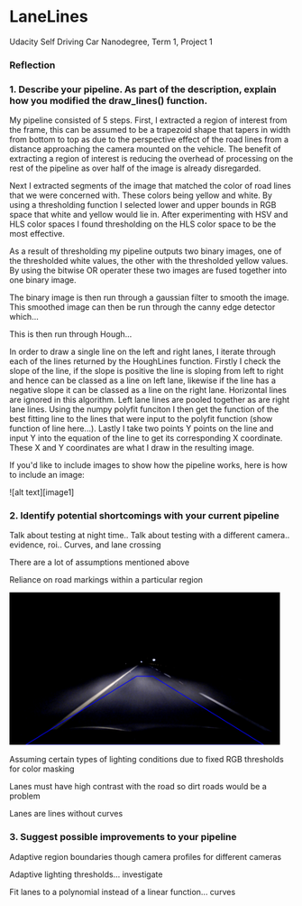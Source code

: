 # LaneLines
Udacity Self Driving Car Nanodegree, Term 1, Project 1

### Reflection

### 1. Describe your pipeline. As part of the description, explain how you modified the draw_lines() function.

My pipeline consisted of 5 steps. First, I extracted a region of interest from the frame, this can be assumed to be a trapezoid shape that tapers in width from bottom to top as due to the perspective effect of the road lines from a distance approaching the camera mounted on the vehicle. The benefit of extracting a region of interest is reducing the overhead of processing on the rest of the pipeline as over half of the image is already disregarded.

Next I extracted segments of the image that matched the color of road lines that we were concerned with. These colors being yellow and white. By using a thresholding function I selected lower and upper bounds in RGB space that white and yellow would lie in. After experimenting with HSV and HLS color spaces I found thresholding on the HLS color space to be the most effective. 

As a result of thresholding my pipeline outputs two binary images, one of the thresholded white values, the other with the thresholded yellow values. By using the bitwise OR operater these two images are fused together into one binary image.

The binary image is then run through a gaussian filter to smooth the image. This smoothed image can then be run through the canny edge detector which...

This is then run through Hough...

In order to draw a single line on the left and right lanes, I iterate through each of the lines returned by the HoughLines function. Firstly I check the slope of the line, if the slope is positive the line is sloping from left to right and hence can be classed as a line on left lane, likewise if the line has a negative slope it can be classed as a line on the right lane. Horizontal lines are ignored in this algorithm. Left lane lines are pooled together as are right lane lines. Using the numpy polyfit funciton I then get the function of the best fitting line to the lines that were input to the polyfit function (show function of line here...). Lastly I take two points Y points on the line and input Y into the equation of the line to get its corresponding X coordinate. These X and Y coordinates are what I draw in the resulting image. 


If you'd like to include images to show how the pipeline works, here is how to include an image: 

![alt text][image1]


### 2. Identify potential shortcomings with your current pipeline

Talk about testing at night time..
Talk about testing with a different camera.. evidence, roi..
Curves, and lane crossing

There are a lot of assumptions mentioned above

Reliance on road markings within a particular region

<img src="report_images/roi_err.jpg" width="480" alt="Combined Image" />

Assuming certain types of lighting conditions due to fixed RGB thresholds for color masking

Lanes must have high contrast with the road so dirt roads would be a problem

Lanes are lines without curves



### 3. Suggest possible improvements to your pipeline

Adaptive region boundaries though camera profiles for different cameras

Adaptive lighting thresholds... investigate

Fit lanes to a polynomial instead of a linear function... curves
